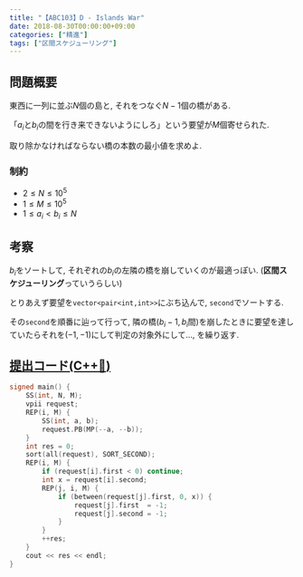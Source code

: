 ```yaml
---
title: "【ABC103】D - Islands War"
date: 2018-08-30T00:00:00+09:00
categories: ["精進"]
tags: ["区間スケジューリング"]
---
```


## 問題概要

東西に一列に並ぶ$N$個の島と, それをつなぐ$N - 1$個の橋がある.

「$a_i$と$b_i$の間を行き来できないようにしろ」という要望が$M$個寄せられた.

取り除かなければならない橋の本数の最小値を求めよ.

### 制約

- $2 \leq N \leq 10^5$
- $1 \leq M \leq 10^5$
- $1 \leq a_i < b_i \leq N$

## 考察

$b_i$をソートして, それぞれの$b_i$の左隣の橋を崩していくのが最適っぽい. (**区間スケジューリング**っていうらしい)

とりあえず要望を`vector<pair<int,int>>`にぶち込んで, `second`でソートする.

その`second`を順番に辿って行って, 隣の橋($b_i - 1, b_i$間)を崩したときに要望を達していたらそれを$(-1, -1)$にして判定の対象外にして..., を繰り返す.

## [提出コード(C++:high_brightness:)](https://atcoder.jp/contests/abc103/submissions/3101715)

```cpp
signed main() {
    SS(int, N, M);
    vpii request;
    REP(i, M) {
        SS(int, a, b);
        request.PB(MP(--a, --b));
    }
    int res = 0;
    sort(all(request), SORT_SECOND);
    REP(i, M) {
        if (request[i].first < 0) continue;
        int x = request[i].second;
        REP(j, i, M) {
            if (between(request[j].first, 0, x)) {
                request[j].first  = -1;
                request[j].second = -1;
            }
        }
        ++res;
    }
    cout << res << endl;
}
```
